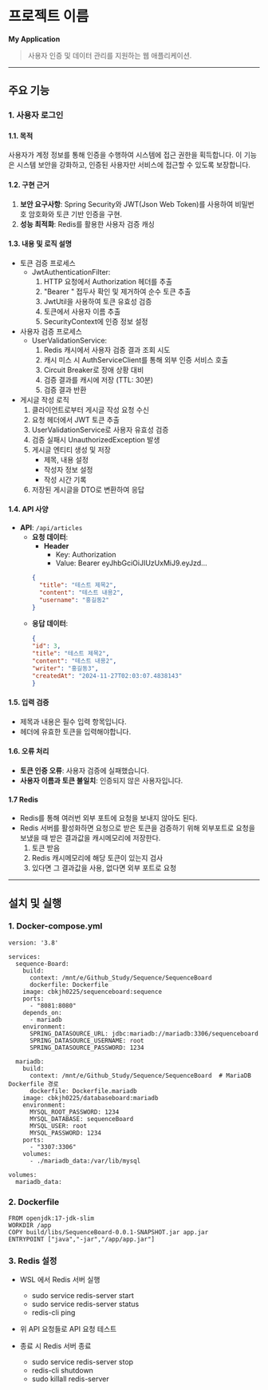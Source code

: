 # 프로젝트 이름
**My Application**
> 사용자 인증 및 데이터 관리를 지원하는 웹 애플리케이션.

---

## 주요 기능

### 1. 사용자 로그인

#### 1.1. 목적
사용자가 계정 정보를 통해 인증을 수행하여 시스템에 접근 권한을 획득합니다. 이 기능은 시스템 보안을 강화하고, 인증된 사용자만 서비스에 접근할 수 있도록 보장합니다.

#### 1.2. 구현 근거
1. **보안 요구사항**: Spring Security와 JWT(Json Web Token)를 사용하여 비밀번호 암호화와 토큰 기반 인증을 구현.
2. **성능 최적화**: Redis를 활용한 사용자 검증 캐싱

#### 1.3. 내용 및 로직 설명
- 토큰 검증 프로세스
  - JwtAuthenticationFilter:
    1. HTTP 요청에서 Authorization 헤더를 추출
    2. "Bearer " 접두사 확인 및 제거하여 순수 토큰 추출
    3. JwtUtil을 사용하여 토큰 유효성 검증
    4. 토큰에서 사용자 이름 추출
    5. SecurityContext에 인증 정보 설정
- 사용자 검증 프로세스
  - UserValidationService:
    1. Redis 캐시에서 사용자 검증 결과 조회 시도
    2. 캐시 미스 시 AuthServiceClient를 통해 외부 인증 서비스 호출
    3. Circuit Breaker로 장애 상황 대비
    4. 검증 결과를 캐시에 저장 (TTL: 30분)
    5. 검증 결과 반환
- 게시글 작성 로직
    1. 클라이언트로부터 게시글 작성 요청 수신
    2. 요청 헤더에서 JWT 토큰 추출
    3. UserValidationService로 사용자 유효성 검증
    4. 검증 실패시 UnauthorizedException 발생
    5. 게시글 엔티티 생성 및 저장
       - 제목, 내용 설정
       - 작성자 정보 설정
       - 작성 시간 기록
    6. 저장된 게시글을 DTO로 변환하여 응답

#### 1.4. API 사양
- **API**: `/api/articles`
    - **요청 데이터**:
      * **Header**
        * Key: Authorization
        * Value: Bearer eyJhbGciOiJIUzUxMiJ9.eyJzd...
      ```json
      {
        "title": "테스트 제목2",
        "content": "테스트 내용2",
        "username": "홍길동2"
      }
      ```
    - **응답 데이터**:
         ```json
        {
        "id": 3,
        "title": "테스트 제목2",
        "content": "테스트 내용2",
        "writer": "홍길동3",
        "createdAt": "2024-11-27T02:03:07.4838143"
        }
       ```

#### 1.5. 입력 검증
- 제목과 내용은 필수 입력 항목입니다.
- 헤더에 유효한 토큰을 입력해야합니다.

#### 1.6. 오류 처리
- **토큰 인증 오류**: 사용자 검증에 실패했습니다.
- **사용자 이름과 토큰 불일치**: 인증되지 않은 사용자입니다.

#### 1.7 Redis
- Redis를 통해 여러번 외부 포트에 요청을 보내지 않아도 된다.
- Redis 서버를 활성화하면 요청으로 받은 토큰을 검증하기 위해 외부포트로 요청을 보냈을 때 받은 결과값을 캐시메모리에 저장한다.
  1. 토큰 받음
  2. Redis 캐시메모리에 해당 토큰이 있는지 검사
  3. 있다면 그 결과값을 사용, 없다면 외부 포트로 요청


---


## 설치 및 실행

### 1. Docker-compose.yml
```
version: '3.8'

services:
  sequence-Board:
    build:
      context: /mnt/e/Github_Study/Sequence/SequenceBoard
      dockerfile: Dockerfile 
    image: cbkjh0225/sequenceboard:sequence
    ports:
      - "8081:8080"
    depends_on:
      - mariadb
    environment:
      SPRING_DATASOURCE_URL: jdbc:mariadb://mariadb:3306/sequenceboard
      SPRING_DATASOURCE_USERNAME: root
      SPRING_DATASOURCE_PASSWORD: 1234

  mariadb:
    build:
      context: /mnt/e/Github_Study/Sequence/SequenceBoard  # MariaDB Dockerfile 경로
      dockerfile: Dockerfile.mariadb 
    image: cbkjh0225/databaseboard:mariadb
    environment:
      MYSQL_ROOT_PASSWORD: 1234
      MYSQL_DATABASE: sequenceBoard
      MYSQL_USER: root
      MYSQL_PASSWORD: 1234
    ports:
      - "3307:3306"
    volumes:
      - ./mariadb_data:/var/lib/mysql

volumes:
  mariadb_data:
```

### 2. Dockerfile
```
FROM openjdk:17-jdk-slim
WORKDIR /app
COPY build/libs/SequenceBoard-0.0.1-SNAPSHOT.jar app.jar
ENTRYPOINT ["java","-jar","/app/app.jar"]
```

### 3. Redis 설정

- WSL 에서 Redis 서버 실행
  * sudo service redis-server start
  * sudo service redis-server status
  * redis-cli ping

- 위 API 요청들로 API 요청 테스트

- 종료 시 Redis 서버 종료
  * sudo service redis-server stop
  * redis-cli shutdown
  * sudo killall redis-server

